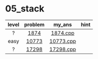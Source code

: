 # 05_stack
| level | problem | my_ans | hint |
| :--: | :--: | :--: | :--: |
| ? | [1874](https://www.acmicpc.net/problem/1874) | [1874.cpp](./1874/1874.cpp) |  |
| easy | [10773](https://www.acmicpc.net/problem/10773) | [10773.cpp](./10773/10773.cpp) |  |
| ? | [17298](https://www.acmicpc.net/problem/17298) | [17298.cpp](./17298/17298.cpp) |  |
